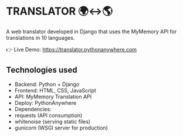 # TRANSLATOR 🌍↔️🌎
A web translator developed in Django that uses the MyMemory API for translations in 10 languages.

👉 Live Demo: https://translator.pythonanywhere.com

## Technologies used
- Backend: Python + Django
- Frontend: HTML, CSS, JavaScript
- API: MyMemory Translation API
- Deploy: PythonAnywhere
- Dependencies:
 - requests (API consumption)
 - whitenoise (serving static files)
 - gunicorn (WSGI server for production)

